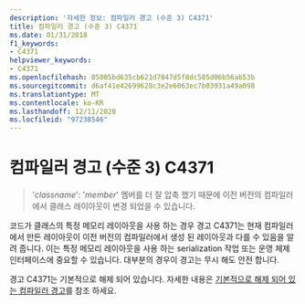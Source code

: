 ```yaml
---
description: '자세한 정보: 컴파일러 경고 (수준 3) C4371'
title: 컴파일러 경고 (수준 3) C4371
ms.date: 01/31/2018
f1_keywords:
- C4371
helpviewer_keywords:
- C4371
ms.openlocfilehash: 05005bd635cb621d7047d5f8dc505d06b56ab53b
ms.sourcegitcommit: d6af41e42699628c3e2e6063ec7b03931a49a098
ms.translationtype: MT
ms.contentlocale: ko-KR
ms.lasthandoff: 12/11/2020
ms.locfileid: "97238546"
---
```

# <a name="compiler-warning-level-3-c4371"></a>컴파일러 경고 (수준 3) C4371

> '*classname*': '*member*' 멤버를 더 잘 압축 했기 때문에 이전 버전의 컴파일러에서 클래스 레이아웃이 변경 되었을 수 있습니다.

코드가 클래스의 특정 메모리 레이아웃을 사용 하는 경우 경고 C4371는 현재 컴파일러에서 만든 레이아웃이 이전 버전의 컴파일러에서 생성 된 레이아웃과 다를 수 있음을 알려 줍니다. 이는 특정 메모리 레이아웃을 사용 하는 serialization 작업 또는 운영 체제 인터페이스에 중요할 수 있습니다. 대부분의 경우이 경고는 무시 해도 안전 합니다.

경고 C4371는 기본적으로 해제 되어 있습니다. 자세한 내용은 [기본적으로 해제 되어 있는 컴파일러 경고](../../preprocessor/compiler-warnings-that-are-off-by-default.md)를 참조 하세요.
